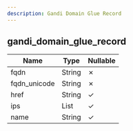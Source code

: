 ```yaml
---
description: Gandi Domain Glue Record
---
```

gandi_domain_glue_record
------------------------

| **Name**     | **Type**     | **Nullable** |
| ------------ | ------------ | ------------ |
| fqdn         | String       | &cross;      |
| fqdn_unicode | String       | &cross;      |
| href         | String       | &check;      |
| ips          | List<String> | &check;      |
| name         | String       | &check;      |
